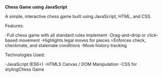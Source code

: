 **Chess Game using JavaScript**

A simple, interactive chess game built using JavaScript, HTML, and CSS.

Features:

-Full chess game with all standard rules implement
-Drag-and-drop or click-based movement
-Highlights legal moves for pieces
=Enforces check, checkmate, and stalemate conditions
-Move history tracking


Technologies Used:

-JavaScript (ES6+)
-HTML5 Canvas / DOM Manipulation
-CSS for stylingChess Game


